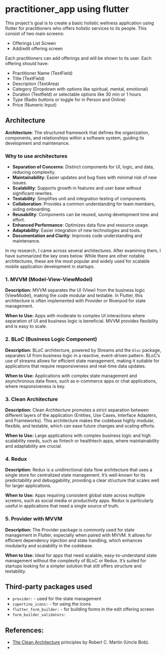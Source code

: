 # practitioner_app using flutter

This project's goal is to create a basic holistic wellness application using flutter for practitioners who offers holistic services to its people. This consist of two main screens:

- Offerings List Screen
- Add/edit offering screen

Each practitioners can add offerings and will be shown to its user. Each offering should have:

- Practitioner Name (TextField)
- Title (TextField)
- Description (TextArea)
- Category (Dropdown with options like spiritual, mental, emotional)
- Duration (Textfield) or selectable options like 30 min or 1 hours
- Type (Radio buttons or toggle for in Person and Online)
- Price (Numeric Input)

## Architecture

**Architecture**: The structured framework that defines the organization, components, and relationships within a software system, guiding its development and maintenance.

### Why to use architectures

- **Separation of Concerns**: Distinct components for UI, logic, and data, reducing complexity.
- **Maintainability**: Easier updates and bug fixes with minimal risk of new issues.
- **Scalability**: Supports growth in features and user base without significant rewrites.
- **Testability**: Simplifies unit and integration testing of components.
- **Collaboration**: Provides a common understanding for team members, aiding onboarding.
- **Reusability**: Components can be reused, saving development time and effort.
- **Enhanced Performance**: Optimizes data flow and resource usage.
- **Adaptability**: Easier integration of new technologies and tools.
- **Documentation and Clarity**: Improves code understanding and maintenance.

In my research, I came across several architectures. After examining them, I have summarized the key ones below. While there are other notable architectures, these are the most popular and widely used for scalable mobile application development in startups.

### 1. MVVM (Model-View-ViewModel)

**Description:** MVVM separates the UI (View) from the business logic (ViewModel), making the code modular and testable. In Flutter, this architecture is often implemented with Provider or Riverpod for state management.

**When to Use:** Apps with moderate to complex UI interactions where separation of UI and business logic is beneficial. MVVM provides flexibility and is easy to scale.

### 2. BLoC (Business Logic Component)

**Description:** BLoC architecture, powered by Streams and the `bloc` package, separates UI from business logic in a reactive, event-driven pattern. BLoC’s use of streams allows for efficient state management, making it suitable for applications that require responsiveness and real-time data updates.

**When to Use:** Applications with complex state management and asynchronous data flows, such as e-commerce apps or chat applications, where responsiveness is key.

### 3. Clean Architecture

**Description:** Clean Architecture promotes a strict separation between different layers of the application (Entities, Use Cases, Interface Adapters, and Frameworks). This architecture makes the codebase highly modular, flexible, and testable, which can ease future changes and scaling efforts.

**When to Use:** Large applications with complex business logic and high scalability needs, such as fintech or healthtech apps, where maintainability and adaptability are crucial.

### 4. Redux

**Description:** Redux is a unidirectional data flow architecture that uses a single store for centralized state management. It’s well-known for its predictability and debuggability, providing a clear structure that scales well for larger applications.

**When to Use:** Apps requiring consistent global state across multiple screens, such as social media or productivity apps. Redux is particularly useful in applications that need a single source of truth.

### 5. Provider with MVVM

**Description:** The Provider package is commonly used for state management in Flutter, especially when paired with MVVM. It allows for efficient dependency injection and state handling, which enhances modularity and scalability in the codebase.

**When to Use:** Ideal for apps that need scalable, easy-to-understand state management without the complexity of BLoC or Redux. It’s suited for startups looking for a simpler solution that still offers structure and testability.

## Third-party packages used

- `provider:` - used for the state management
- `cupertino_icons:` - for using the icons
- `flutter_form_builder:` - for building forms in the edit offering screen
- `form_builder_validators:`

## References:

- [The Clean Architecture](https://blog.cleancoder.com/uncle-bob/2012/08/13/the-clean-architecture.html) principles by Robert C. Martin (Uncle Bob).
-
